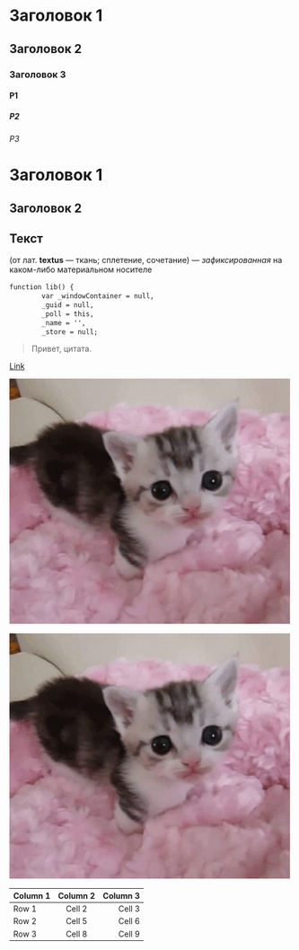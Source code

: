 # Заголовок 1
## Заголовок 2
### Заголовок 3
#### P1
##### P2
###### P3
Заголовок 1
=
Заголовок 2
-

Текст 
-
(от лат. **textus** — ткань; сплетение, сочетание) — *зафиксированная* на каком-либо материальном носителе  
```
function lib() {
        var _windowContainer = null,
        _guid = null,
        _poll = this,
        _name = '',
        _store = null;
```
>Привет, цитата.

[Link](https://ilfire.ru/kompyutery/shpargalka-po-sintaksisu-markdown-markdaun-so-vsemi-samymi-populyarnymi-tegami/)

![Pic](img/I85lv2qVoi4.jpg)

[![Pic](img/I85lv2qVoi4.jpg)](https://ilfire.ru/kompyutery/shpargalka-po-sintaksisu-markdown-markdaun-so-vsemi-samymi-populyarnymi-tegami/)

| Column 1 | Column 2 | Column 3 |
|:----------|:----------:|----------:|
| Row 1    | Cell 2   | Cell 3   |
| Row 2    | Cell 5   | Cell 6   |
| Row 3    | Cell 8   | Cell 9   |